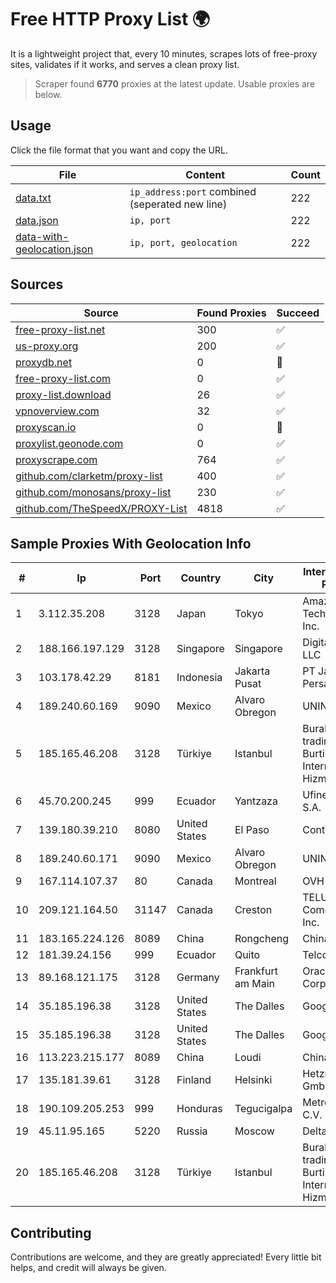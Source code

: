 
# Free HTTP Proxy List 🌍

It is a lightweight project that, every 10 minutes, scrapes lots of free-proxy sites, validates if it works, and serves a clean proxy list.


> Scraper found **6770** proxies at the latest update. Usable proxies are below.

## Usage

Click the file format that you want and copy the URL.


|File|Content|Count|
|----|-------|-----|
|[data.txt](https://raw.githubusercontent.com/themiralay/Proxy-List-World/master/data.txt)|`ip_address:port` combined (seperated new line)|222|
|[data.json](https://raw.githubusercontent.com/themiralay/Proxy-List-World/master/data.json)|`ip, port`|222|
|[data-with-geolocation.json](https://raw.githubusercontent.com/themiralay/Proxy-List-World/master/data-with-geolocation.json)|`ip, port, geolocation`|222|

## Sources

|Source|Found Proxies|Succeed|
|------|-------------|-------|
|[free-proxy-list.net](https://free-proxy-list.net)|300|✅|
|[us-proxy.org](https://www.us-proxy.org)|200|✅|
|[proxydb.net](http://proxydb.net)|0|🚫|
|[free-proxy-list.com](https://free-proxy-list.com/?page=&port=&type%5B%5D=http&type%5B%5D=https&up_time=0&search=Search)|0|✅|
|[proxy-list.download](https://www.proxy-list.download/HTTP)|26|✅|
|[vpnoverview.com](https://vpnoverview.com/privacy/anonymous-browsing/free-proxy-servers)|32|✅|
|[proxyscan.io](https://www.proxyscan.io)|0|🚫|
|[proxylist.geonode.com](https://proxylist.geonode.com/api/proxy-list?limit=300&page=1&sort_by=lastChecked&sort_type=desc&protocols=http,https)|0|✅|
|[proxyscrape.com](https://api.proxyscrape.com/v2/?request=displayproxies&protocol=http&timeout=10000&country=all&ssl=all&anonymity=all)|764|✅|
|[github.com/clarketm/proxy-list](https://raw.githubusercontent.com/clarketm/proxy-list/master/proxy-list-raw.txt)|400|✅|
|[github.com/monosans/proxy-list](https://raw.githubusercontent.com/monosans/proxy-list/main/proxies/http.txt)|230|✅|
|[github.com/TheSpeedX/PROXY-List](https://raw.githubusercontent.com/TheSpeedX/PROXY-List/master/http.txt)|4818|✅|


## Sample Proxies With Geolocation Info

|#|Ip|Port|Country|City|Internet Service Provider|
|-|--|----|-------|----|-------------------------|
|1|3.112.35.208|3128|Japan|Tokyo|Amazon Technologies Inc.|
|2|188.166.197.129|3128|Singapore|Singapore|DigitalOcean, LLC|
|3|103.178.42.29|8181|Indonesia|Jakarta Pusat|PT Jaring Solusi Persada|
|4|189.240.60.169|9090|Mexico|Alvaro Obregon|UNINET|
|5|185.165.46.208|3128|Türkiye|Istanbul|Burak Buylu trading as BurtiNET Internet Hizmetleri|
|6|45.70.200.245|999|Ecuador|Yantzaza|Ufinet Panama S.A.|
|7|139.180.39.210|8080|United States|El Paso|Conterra|
|8|189.240.60.171|9090|Mexico|Alvaro Obregon|UNINET|
|9|167.114.107.37|80|Canada|Montreal|OVH SAS|
|10|209.121.164.50|31147|Canada|Creston|TELUS Communications Inc.|
|11|183.165.224.126|8089|China|Rongcheng|Chinanet|
|12|181.39.24.156|999|Ecuador|Quito|Telconet S.A|
|13|89.168.121.175|3128|Germany|Frankfurt am Main|Oracle Corporation|
|14|35.185.196.38|3128|United States|The Dalles|Google LLC|
|15|35.185.196.38|3128|United States|The Dalles|Google LLC|
|16|113.223.215.177|8089|China|Loudi|Chinanet|
|17|135.181.39.61|3128|Finland|Helsinki|Hetzner Online GmbH|
|18|190.109.205.253|999|Honduras|Tegucigalpa|Metrored S.a. De C.V.|
|19|45.11.95.165|5220|Russia|Moscow|Delta Ltd|
|20|185.165.46.208|3128|Türkiye|Istanbul|Burak Buylu trading as BurtiNET Internet Hizmetleri|



## Contributing

Contributions are welcome, and they are greatly appreciated! Every
little bit helps, and credit will always be given.


